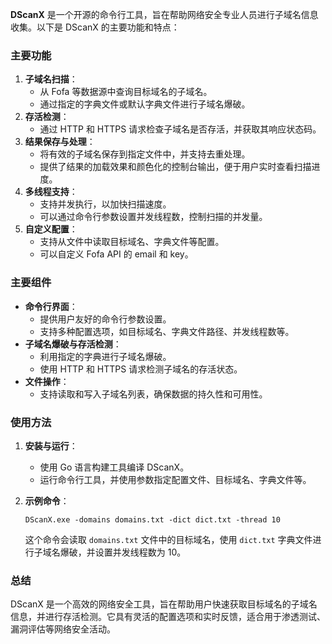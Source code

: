 **DScanX** 是一个开源的命令行工具，旨在帮助网络安全专业人员进行子域名信息收集。以下是 DScanX 的主要功能和特点：

### 主要功能

1. **子域名扫描**：
   - 从 Fofa 等数据源中查询目标域名的子域名。
   - 通过指定的字典文件或默认字典文件进行子域名爆破。
2. **存活检测**：
   - 通过 HTTP 和 HTTPS 请求检查子域名是否存活，并获取其响应状态码。
3. **结果保存与处理**：
   - 将有效的子域名保存到指定文件中，并支持去重处理。
   - 提供了结果的加载效果和颜色化的控制台输出，便于用户实时查看扫描进度。
4. **多线程支持**：
   - 支持并发执行，以加快扫描速度。
   - 可以通过命令行参数设置并发线程数，控制扫描的并发量。
5. **自定义配置**：
   - 支持从文件中读取目标域名、字典文件等配置。
   - 可以自定义 Fofa API 的 email 和 key。

### 主要组件

- **命令行界面**：
  - 提供用户友好的命令行参数设置。
  - 支持多种配置选项，如目标域名、字典文件路径、并发线程数等。
- **子域名爆破与存活检测**：
  - 利用指定的字典进行子域名爆破。
  - 使用 HTTP 和 HTTPS 请求检测子域名的存活状态。
- **文件操作**：
  - 支持读取和写入子域名列表，确保数据的持久性和可用性。

### 使用方法

1. **安装与运行**：

   - 使用 Go 语言构建工具编译 DScanX。
   - 运行命令行工具，并使用参数指定配置文件、目标域名、字典文件等。

2. **示例命令**：

   ```
   DScanX.exe -domains domains.txt -dict dict.txt -thread 10
   ```

   这个命令会读取 `domains.txt` 文件中的目标域名，使用 `dict.txt` 字典文件进行子域名爆破，并设置并发线程数为 10。

### 总结

DScanX 是一个高效的网络安全工具，旨在帮助用户快速获取目标域名的子域名信息，并进行存活检测。它具有灵活的配置选项和实时反馈，适合用于渗透测试、漏洞评估等网络安全活动。

